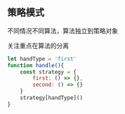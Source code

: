 ## 策略模式

不同情况不同算法，算法独立到策略对象

关注重点在算法的分离

```js
let handType = 'first'
function handle(){
    const strategy = {
        first: () => {},
        second: () => {}
    }
    strategy[handType]()
}
```



